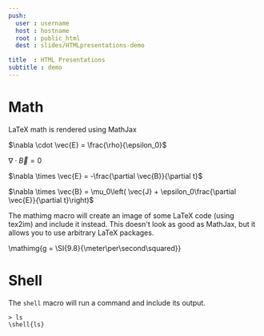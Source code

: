```yaml
---
push:
  user : username
  host : hostname
  root : public_html
  dest : slides/HTMLpresentations-demo

title  : HTML Presentations
subtitle : demo
---
```


# Math

LaTeX math is rendered using MathJax

$\nabla \cdot \vec{E} = \frac{\rho}{\epsilon_0}$

$\nabla \cdot \vec{B} = 0$

$\nabla \times \vec{E} = -\frac{\partial \vec{B}}{\partial t}$

$\nabla \times \vec{B} = \mu_0\left( \vec{J} + \epsilon_0\frac{\partial \vec{E}}{\partial t}\right)$

The mathimg macro will create an image of some LaTeX code (using tex2im) and include it instead. This doesn't look as good as MathJax, but it allows you to use arbitrary LaTeX packages.

\mathimg{g = \SI{9.8}{\meter\per\second\squared}}

# Shell

The `shell` macro will run a command and include its output.

```
> ls
\shell{ls}
```

